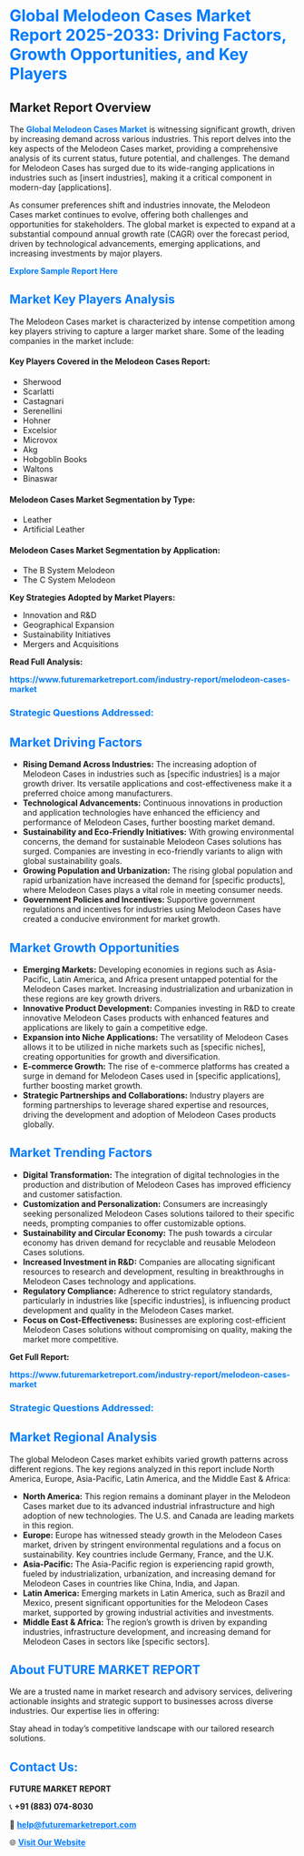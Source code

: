 <h1 style="color: #007BFF;">Global Melodeon Cases Market Report 2025-2033: Driving Factors, Growth Opportunities, and Key Players</h1>

<section id="overview">
<h2>Market Report Overview</h2>
<p>The <a href="https://www.futuremarketreport.com/industry-report/melodeon-cases-market" style="color: #007BFF; text-decoration: none;"><strong>Global Melodeon Cases Market</strong></a> is witnessing significant growth, driven by increasing demand across various industries. This report delves into the key aspects of the Melodeon Cases market, providing a comprehensive analysis of its current status, future potential, and challenges. The demand for Melodeon Cases has surged due to its wide-ranging applications in industries such as [insert industries], making it a critical component in modern-day [applications].</p>
<p>As consumer preferences shift and industries innovate, the Melodeon Cases market continues to evolve, offering both challenges and opportunities for stakeholders. The global market is expected to expand at a substantial compound annual growth rate (CAGR) over the forecast period, driven by technological advancements, emerging applications, and increasing investments by major players.</p>
</section>

<section id="overview">
<p><a href="https://www.futuremarketreport.com/request-sample/reportId=56434" style="color: #007BFF; text-decoration: none;"><strong>Explore Sample Report Here</strong></a></p>
</section>

<section id="key-players">
<h2 style="color: #007BFF;">Market Key Players Analysis</h2>
<p>The Melodeon Cases market is characterized by intense competition among key players striving to capture a larger market share. Some of the leading companies in the market include:</p>
<h4>Key Players Covered in the Melodeon Cases Report:</h4>
<ul><li>Sherwood</li><li>Scarlatti</li><li>Castagnari</li><li>Serenellini</li><li>Hohner</li><li>Excelsior</li><li>Microvox</li><li>Akg</li><li>Hobgoblin Books</li><li>Waltons</li><li>Binaswar</li></ul>
<h4>Melodeon Cases Market Segmentation by Type:</h4>
<ul><li>Leather</li><li>Artificial Leather</li></ul>

<h4>Melodeon Cases Market Segmentation by Application:</h4>
<ul><li>The B System Melodeon</li><li>The C System Melodeon</li></ul>
<p><strong>Key Strategies Adopted by Market Players:</strong></p>
<ul>
<li>Innovation and R&D</li>
<li>Geographical Expansion</li>
<li>Sustainability Initiatives</li>
<li>Mergers and Acquisitions</li>
</ul>
</section>

<section>
<p><strong>Read Full Analysis: </strong></p><a href="https://www.futuremarketreport.com/industry-report/melodeon-cases-market" style="color: #007BFF; text-decoration: none;"><strong>https://www.futuremarketreport.com/industry-report/melodeon-cases-market</strong></a>
<h3 style="color: #007BFF;">Strategic Questions Addressed:</h3>
</section>

<section id="driving-factors">
<h2 style="color: #007BFF;">Market Driving Factors</h2>
<ul>
<li><strong>Rising Demand Across Industries:</strong> The increasing adoption of Melodeon Cases in industries such as [specific industries] is a major growth driver. Its versatile applications and cost-effectiveness make it a preferred choice among manufacturers.</li>
<li><strong>Technological Advancements:</strong> Continuous innovations in production and application technologies have enhanced the efficiency and performance of Melodeon Cases, further boosting market demand.</li>
<li><strong>Sustainability and Eco-Friendly Initiatives:</strong> With growing environmental concerns, the demand for sustainable Melodeon Cases solutions has surged. Companies are investing in eco-friendly variants to align with global sustainability goals.</li>
<li><strong>Growing Population and Urbanization:</strong> The rising global population and rapid urbanization have increased the demand for [specific products], where Melodeon Cases plays a vital role in meeting consumer needs.</li>
<li><strong>Government Policies and Incentives:</strong> Supportive government regulations and incentives for industries using Melodeon Cases have created a conducive environment for market growth.</li>
</ul>
</section>

<section id="growth-opportunities">
<h2 style="color: #007BFF;">Market Growth Opportunities</h2>
<ul>
<li><strong>Emerging Markets:</strong> Developing economies in regions such as Asia-Pacific, Latin America, and Africa present untapped potential for the Melodeon Cases market. Increasing industrialization and urbanization in these regions are key growth drivers.</li>
<li><strong>Innovative Product Development:</strong> Companies investing in R&D to create innovative Melodeon Cases products with enhanced features and applications are likely to gain a competitive edge.</li>
<li><strong>Expansion into Niche Applications:</strong> The versatility of Melodeon Cases allows it to be utilized in niche markets such as [specific niches], creating opportunities for growth and diversification.</li>
<li><strong>E-commerce Growth:</strong> The rise of e-commerce platforms has created a surge in demand for Melodeon Cases used in [specific applications], further boosting market growth.</li>
<li><strong>Strategic Partnerships and Collaborations:</strong> Industry players are forming partnerships to leverage shared expertise and resources, driving the development and adoption of Melodeon Cases products globally.</li>
</ul>
</section>

<section id="trending-factors">
<h2 style="color: #007BFF;">Market Trending Factors</h2>
<ul>
<li><strong>Digital Transformation:</strong> The integration of digital technologies in the production and distribution of Melodeon Cases has improved efficiency and customer satisfaction.</li>
<li><strong>Customization and Personalization:</strong> Consumers are increasingly seeking personalized Melodeon Cases solutions tailored to their specific needs, prompting companies to offer customizable options.</li>
<li><strong>Sustainability and Circular Economy:</strong> The push towards a circular economy has driven demand for recyclable and reusable Melodeon Cases solutions.</li>
<li><strong>Increased Investment in R&D:</strong> Companies are allocating significant resources to research and development, resulting in breakthroughs in Melodeon Cases technology and applications.</li>
<li><strong>Regulatory Compliance:</strong> Adherence to strict regulatory standards, particularly in industries like [specific industries], is influencing product development and quality in the Melodeon Cases market.</li>
<li><strong>Focus on Cost-Effectiveness:</strong> Businesses are exploring cost-efficient Melodeon Cases solutions without compromising on quality, making the market more competitive.</li>
</ul>
</section>

<section>
<p><strong>Get Full Report: </strong></p><a href="https://www.futuremarketreport.com/industry-report/melodeon-cases-market" style="color: #007BFF; text-decoration: none;"><strong>https://www.futuremarketreport.com/industry-report/melodeon-cases-market</strong></a>
<h3 style="color: #007BFF;">Strategic Questions Addressed:</h3>
</section>


<section id="regional-analysis">
<h2 style="color: #007BFF;">Market Regional Analysis</h2>
<p>The global Melodeon Cases market exhibits varied growth patterns across different regions. The key regions analyzed in this report include North America, Europe, Asia-Pacific, Latin America, and the Middle East & Africa:</p>
<ul>
<li><strong>North America:</strong> This region remains a dominant player in the Melodeon Cases market due to its advanced industrial infrastructure and high adoption of new technologies. The U.S. and Canada are leading markets in this region.</li>
<li><strong>Europe:</strong> Europe has witnessed steady growth in the Melodeon Cases market, driven by stringent environmental regulations and a focus on sustainability. Key countries include Germany, France, and the U.K.</li>
<li><strong>Asia-Pacific:</strong> The Asia-Pacific region is experiencing rapid growth, fueled by industrialization, urbanization, and increasing demand for Melodeon Cases in countries like China, India, and Japan.</li>
<li><strong>Latin America:</strong> Emerging markets in Latin America, such as Brazil and Mexico, present significant opportunities for the Melodeon Cases market, supported by growing industrial activities and investments.</li>
<li><strong>Middle East & Africa:</strong> The region’s growth is driven by expanding industries, infrastructure development, and increasing demand for Melodeon Cases in sectors like [specific sectors].</li>
</ul>
</section>

<footer>
<h2 style="color: #007BFF;">About FUTURE MARKET REPORT</h2>
<p>We are a trusted name in market research and advisory services, delivering actionable insights and strategic support to businesses across diverse industries. Our expertise lies in offering:</p>

<p>Stay ahead in today’s competitive landscape with our tailored research solutions.</p>

<h2 style="color: #007BFF;">Contact Us:</h2>
<p><strong>FUTURE MARKET REPORT</strong></p>
<p>📞 <strong>+91 (883) 074-8030</strong></p>
<p>📧 <strong><a href="mailto:help@futuremarketreport.com" style="color: #007BFF;">help@futuremarketreport.com</a></strong></p>
<p>🌐 <strong><a href="https://www.futuremarketreport.com/" style="color: #007BFF;">Visit Our Website</a></strong></p>
</footer>
